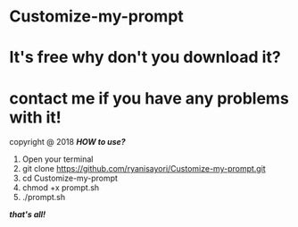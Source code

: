# Customize-my-prompt
# It's free why don't you download it?
# contact me if you have any problems with it!
copyright @ 2018
***HOW to use?***
1. Open your terminal
2. git clone https://github.com/ryanisayori/Customize-my-prompt.git
3. cd Customize-my-prompt
4. chmod +x prompt.sh
5. ./prompt.sh

***that's all!***
